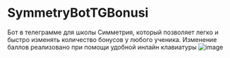 # SymmetryBotTGBonusi
Бот в телеграмме для школы Симметрия, который позволяет легко и быстро изменять количество бонусов у любого ученика.
Изменение баллов реализовано при помощи удобной инлайн клавиатуры
![image](https://github.com/Lunatuk/SymmetryBotTGBonusi/assets/88394552/a7259771-942f-49e3-ac56-cf7621f3de06)
